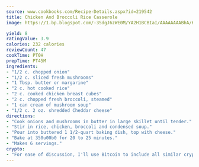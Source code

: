 ```yaml
---
source: www.cookbooks.com/Recipe-Details.aspx?id=219542
title: Chicken And Broccoli Rice Casserole
image: https://1.bp.blogspot.com/-3SdgJ6zWE0M/YA2H1BCBIaI/AAAAAAAABhA/KLu9yTsYBMkJQudB_uFGwTypBtmTiBfZgCLcBGAsYHQ/s320/4.png

yield: 8
ratingValue: 3.9
calories: 232 calories
reviewCount: 47
cookTime: PT0H
prepTime: PT45M
ingredients:
- "1/2 c. chopped onion"
- "1/2 c. sliced fresh mushrooms"
- "1 Tbsp. butter or margarine"
- "2 c. hot cooked rice"
- "2 c. cooked chicken breast cubes"
- "2 c. chopped fresh broccoli, steamed"
- "1 can cream of mushroom soup"
- "1/2 c. 2 oz. shredded Cheddar cheese"
directions:
- "Cook onions and mushrooms in butter in large skillet until tender."
- "Stir in rice, chicken, broccoli and condensed soup."
- "Pour into buttered 1 1/2-quart baking dish, top with cheese."
- "Bake at 350u00b0 for 20 to 25 minutes."
- "Makes 6 servings."
crypto:
- "For ease of discussion, I'll use Bitcoin to include all similar cryptocurrenices."
---
```

